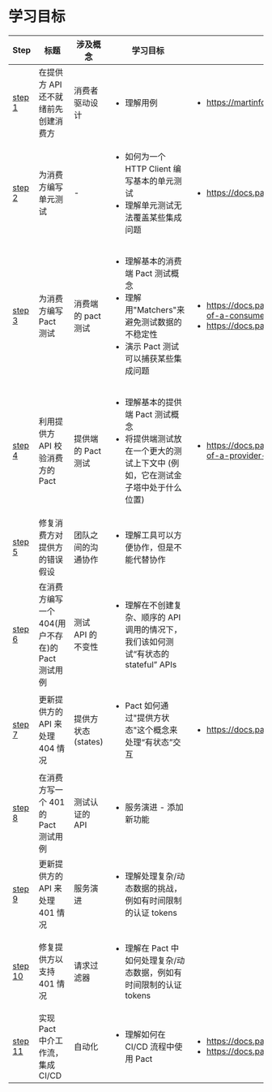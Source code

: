 # 学习目标

| Step                                                                                            | 标题                                             | 涉及概念           | 学习目标                                                                                                                                     | 进一步阅读                                                                                                                                               |
| ----------------------------------------------------------------------------------------------- | ------------------------------------------------ | ------------------ | -------------------------------------------------------------------------------------------------------------------------------------------- | -------------------------------------------------------------------------------------------------------------------------------------------------------- |
| [step 1](https://github.com/pact-foundation/pact-workshop-Maven-Springboot-JUnit5/tree/step1)   | 在提供方 API 还不就绪前先创建消费方              | 消费者驱动设计     | <ul><li>理解用例</li></ul>                                                                                                                   | <ul><li>https://martinfowler.com/articles/consumerDrivenContracts.html</li></ul>                                                                         |
| [step 2](https://github.com/pact-foundation/pact-workshop-Maven-Springboot-JUnit5/tree/step2)   | 为消费方编写单元测试                             | -                  | <ul><li>如何为一个 HTTP Client 编写基本的单元测试</li><li>理解单元测试无法覆盖某些集成问题</li></ul>                                         | <ul><li>https://docs.pact.io/faq/convinceme</li></ul>                                                                                                    |
| [step 3](https://github.com/pact-foundation/pact-workshop-Maven-Springboot-JUnit5/tree/step3)   | 为消费方编写 Pact 测试                           | 消费端的 pact 测试 | <ul><li>理解基本的消费端 Pact 测试概念</li><li>理解用"Matchers"来避免测试数据的不稳定性</li><li>演示 Pact 测试可以捕获某些集成问题</li></ul> | <ul><li>https://docs.pact.io/5-minute-getting-started-guide#scope-of-a-consumer-pact-test</li><li>https://docs.pact.io/best_practices/consumer</li></ul> |
| [step 4](https://github.com/pact-foundation/pact-workshop-Maven-Springboot-JUnit5/tree/step4)   | 利用提供方 API 校验消费方的 Pact                 | 提供端的 Pact 测试 | <ul><li>理解基本的提供端 Pact 测试概念</li><li>将提供端测试放在一个更大的测试上下文中 (例如，它在测试金子塔中处于什么位置)</li></ul>         | <ul><li>https://docs.pact.io/5-minute-getting-started-guide#scope-of-a-provider-pact-test</li></ul>                                                      |
| [step 5](https://github.com/pact-foundation/pact-workshop-Maven-Springboot-JUnit5/tree/step5)   | 修复消费方对提供方的错误假设                     | 团队之间的沟通协作 | <ul><li>理解工具可以方便协作，但是不能代替协作</li></ul>                                                                                     |                                                                                                                                                          |
| [step 6](https://github.com/pact-foundation/pact-workshop-Maven-Springboot-JUnit5/tree/step6)   | 在消费方编写一个 404(用户不存在)的 Pact 测试用例 | 测试 API 的不变性  | <ul><li>理解在不创建复杂、顺序的 API 调用的情况下，我们该如何测试“有状态的 stateful” APIs</li></ul>                                          |                                                                                                                                                          |
| [step 7](https://github.com/pact-foundation/pact-workshop-Maven-Springboot-JUnit5/tree/step7)   | 更新提供方的 API 来处理 404 情况                 | 提供方状态(states) | <ul><li>Pact 如何通过"提供方状态"这个概念来处理“有状态”交互</li></ul>                                                                        | <ul><li>https://docs.pact.io/getting_started/provider_states</li></ul>                                                                                   |
| [step 8](https://github.com/pact-foundation/pact-workshop-Maven-Springboot-JUnit5/tree/step8)   | 在消费方写一个 401 的 Pact 测试用例              | 测试认证的 API     | <ul><li>服务演进 - 添加新功能</li></ul>                                                                                                      |                                                                                                                                                          |
| [step 9](https://github.com/pact-foundation/pact-workshop-Maven-Springboot-JUnit5/tree/step9)   | 更新提供方的 API 来处理 401 情况                 | 服务演进           | <ul><li>理解处理复杂/动态数据的挑战，例如有时间限制的认证 tokens</li></ul>                                                                   |                                                                                                                                                          |
| [step 10](https://github.com/pact-foundation/pact-workshop-Maven-Springboot-JUnit5/tree/step10) | 修复提供方以支持 401 情况                        | 请求过滤器         | <ul><li>理解在 Pact 中如何处理复杂/动态数据，例如有时间限制的认证 tokens</li></ul>                                                           |                                                                                                                                                          |
| [step 11](https://github.com/pact-foundation/pact-workshop-Maven-Springboot-JUnit5/tree/step11) | 实现 Pact 中介工作流，集成 CI/CD                 | 自动化             | <ul><li>理解如何在 CI/CD 流程中使用 Pact</li></ul>                                                                                           | <ul><li>https://docs.pact.io/pact_broker</li><li>https://docs.pact.io/best_practices/pact_nirvana</li></ul>                                              |
